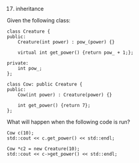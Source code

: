17. inheritance

Given the following class:

```
class Creature {
public:
    Creature(int power) : pow_(power) {}

    virtual int get_power() {return pow_ + 1;};

private:
    int pow_;
};

class Cow: public Creature {
public:
    Cow(int power) : Creature(power) {}

    int get_power() {return 7};
};
```

What will happen when the following code is run?

```
Cow c(10);
std::cout << c.get_power() << std::endl;

Cow *c2 = new Creature(10);
std::cout << c->get_power() << std::endl;
```
